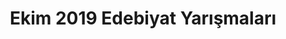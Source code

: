 ---
layout: monthly
title: "Ekim 2019 Edebiyat Yarışmaları"
key: "ekim 2019"
description: "ekim 2019, resim yarışmaları, yazı yazma yarışmaları, para ödüllü yarışmalar, öykü yarışması"
permalink: "ekim-ayi-2019-edebiyat-yarismalari/"
---